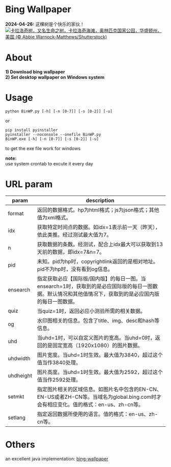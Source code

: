# Bing Wallpaper
**2024-04-26:** 这棵树是个快乐的家伙！  
![](https://cn.bing.com/th?id=OHR.KalalochTree_ZH-CN9427839259_UHD.jpg&w=1000)[卡拉洛奇树，又名生命之树，卡拉洛奇海滩，奥林匹克国家公园，华盛顿州，美国 (© Abbie Warnock-Matthews/Shutterstock)](https://cn.bing.com/th?id=OHR.KalalochTree_ZH-CN9427839259_UHD.jpg&rf=LaDigue_UHD.jpg&pid=hp&w=2560&h=1440&rs=1&c=4)
  
# About
**1) Download bing wallpaper**  
**2) Set desktop wallpaper on Windows system**  
  
# Usage
```
python BinWP.py [-h] [-n [0-7]] [-s [0-2]] [-u]
```
or
```
pip install pyinstaller
pyinstaller --noconsole --onefile BinWP.py
BinWP.exe [-h] [-n [0-7]] [-s [0-2]] [-u]
```
to get the exe file work for windows
  
**note:**  
use system crontab to excute it every day

# URL param
| param | description |
| --- | --- |
| format | 返回的数据格式。hp为html格式；js为json格式；其他值为xml格式。 |
| idx | 获取特定时间点的数据。如idx=1表示前一天（昨天），依此类推。经过测试最大值为7。 |
| n | 获取数据的条数。经测试，配合上idx最大可以获取到13天前的数据，即idx=7&n=7。 |
| pid | 未知。pid为hp时，copyrightlink返回的是相对地址。pid不为hp时，没有看到og信息。 |
| ensearch | 指定获取必应【国际版/国内版】的每日一图。当ensearch=1时，获取到的是必应国际版的每日一图数据。默认情况和其他值情况下，获取到的是必应国内版的每日一图数据。
| quiz | 当quiz=1时，返回必应小测验所需的相关数据。 |
| og | 水印图相关的信息。包含了title、img、desc和hash等信息。 |
| uhd | 当uhd=1时，可以自定义图片的宽高。当uhd=0时，返回的是固定宽高（1920x1080）的图片数据。 |
| uhdwidth | 图片宽度。当uhd=1时生效。最大值为3840，超过这个值当作3840处理。 |
| uhdheight | 图片高度。当uhd=1时生效。最大值为2592，超过这个值当作2592处理。 |
| setmkt | 指定图片相关的区域信息。如图片名中包含的EN-CN、EN-US或者ZH-CN等。当域名为global.bing.com时才会有相应变化。值的格式：en-us、zh-cn等。 |
| setlang | 指定返回数据所使用的语言。值的格式：en-us、zh-cn等。 |

# Others
an excellent java implementation: [bing-wallpaper](https://github.com/niumoo/bing-wallpaper)
